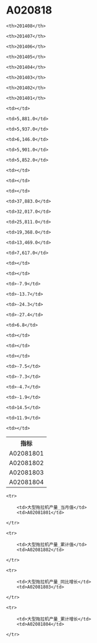 A020818
======


<table>

<tr>
    <th>指标</th>
    
    <th>201408</th>
    
    <th>201407</th>
    
    <th>201406</th>
    
    <th>201405</th>
    
    <th>201404</th>
    
    <th>201403</th>
    
    <th>201402</th>
    
    <th>201401</th>
    
</tr>


<tr>
    <td>A02081801</td>
    
    <td></td>
    
    <td>5,881.0</td>
    
    <td>5,937.0</td>
    
    <td>6,146.0</td>
    
    <td>5,901.0</td>
    
    <td>5,852.0</td>
    
    <td></td>
    
    <td></td>
    

</tr>

<tr>
    <td>A02081802</td>
    
    <td></td>
    
    <td>37,883.0</td>
    
    <td>32,017.0</td>
    
    <td>25,811.0</td>
    
    <td>19,368.0</td>
    
    <td>13,469.0</td>
    
    <td>7,617.0</td>
    
    <td></td>
    

</tr>

<tr>
    <td>A02081803</td>
    
    <td></td>
    
    <td>-7.9</td>
    
    <td>-13.7</td>
    
    <td>-24.3</td>
    
    <td>-27.4</td>
    
    <td>6.8</td>
    
    <td></td>
    
    <td></td>
    

</tr>

<tr>
    <td>A02081804</td>
    
    <td></td>
    
    <td>-7.5</td>
    
    <td>-7.3</td>
    
    <td>-4.7</td>
    
    <td>-1.9</td>
    
    <td>14.5</td>
    
    <td>11.9</td>
    
    <td></td>
    

</tr>


</table>

<table>
    
    <tr>

        <td>大型拖拉机产量_当月值</td>
        <td>A02081801</td>

    </tr>
    
    <tr>

        <td>大型拖拉机产量_累计值</td>
        <td>A02081802</td>

    </tr>
    
    <tr>

        <td>大型拖拉机产量_同比增长</td>
        <td>A02081803</td>

    </tr>
    
    <tr>

        <td>大型拖拉机产量_累计增长</td>
        <td>A02081804</td>

    </tr>
    
</table>
